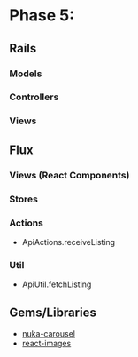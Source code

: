 # Phase 5:

## Rails
### Models

### Controllers

### Views

## Flux
### Views (React Components)

### Stores

### Actions
* ApiActions.receiveListing

### Util
* ApiUtil.fetchListing

## Gems/Libraries
* [nuka-carousel][nuka-carousel]
* [react-images][react-images]

[nuka-carousel]: https://www.npmjs.com/package/nuka-carousel
[react-images]: https://www.npmjs.com/package/react-images
